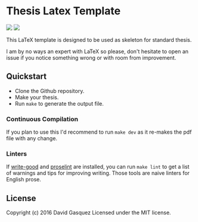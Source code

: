 # Thesis Latex Template

[![](https://img.shields.io/badge/subject-LaTex-orange.svg)](http://www.latex-project.org/)
[![](https://img.shields.io/badge/license-MIT-blue.svg)](http://opensource.org/licenses/MIT)

This LaTeX template is designed to be used as skeleton for standard thesis.

I am by no ways an expert with LaTeX so please, don't hesitate to open an issue
if you notice something wrong or with room from improvement.


## Quickstart
- Clone the Github repository.
- Make your thesis.
- Run `make` to generate the output file.

### Continuous Compilation
If you plan to use this I'd recommend to run `make dev` as it re-makes the
pdf file with any change.

### Linters
If [write-good] and [proselint] are installed, you can run `make lint` to get a
list of warnings and tips for improving writing. Those tools are naive linters
for English prose.

[write-good]: https://github.com/btford/write-good
[proselint]: https://github.com/amperser/proselint


## License
Copyright (c) 2016 David Gasquez Licensed under the MIT license.
